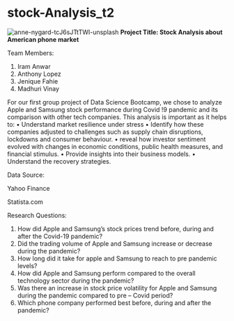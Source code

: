 # stock-Analysis_t2

![anne-nygard-tcJ6sJTtTWI-unsplash](https://github.com/user-attachments/assets/97b19cc5-77df-4a02-9a41-f6f815d2c078)
**Project Title: Stock Analysis about American phone market**


Team Members:
1.	Iram Anwar
2.	Anthony Lopez
3.	Jenique Fahie
4.	Madhuri Vinay

For our first group project of Data Science Bootcamp, we chose to analyze Apple and Samsung stock performance during Covid !9 pandemic and its comparison with other tech companies. This analysis is important as it helps to:
•	Understand market resilience under stress
•	Identify how these companies adjusted to challenges such as supply chain disruptions, lockdowns and consumer behaviour.
•	reveal how investor sentiment evolved with changes in economic conditions, public health measures, and financial stimulus.
•	Provide insights into their business models.
•	Understand the recovery strategies.

Data Source:

Yahoo Finance

Statista.com



Research Questions:
1.	How did Apple and Samsung’s stock prices trend before, during and after the Covid-19 pandemic?
2.	Did the trading volume of Apple and Samsung increase or decrease during the pandemic?
3.	How long did it take for apple and Samsung to reach to pre pandemic levels?
4.	How did Apple and Samsung perform compared to the overall technology sector during the pandemic?
5.	Was there an increase in stock price volatility for Apple and Samsung during the pandemic compared to pre – Covid period?
6.	Which phone company performed best before, during and after the pandemic?


